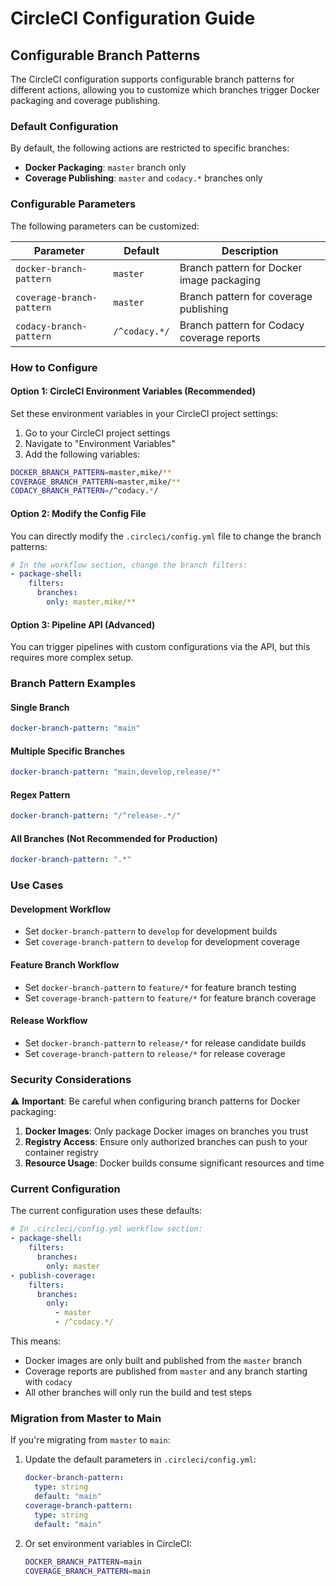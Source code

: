 # CircleCI Configuration Guide

## Configurable Branch Patterns

The CircleCI configuration supports configurable branch patterns for different actions, allowing you to customize which branches trigger Docker packaging and coverage publishing.

### Default Configuration

By default, the following actions are restricted to specific branches:

- **Docker Packaging**: `master` branch only
- **Coverage Publishing**: `master` and `codacy.*` branches only

### Configurable Parameters

The following parameters can be customized:

| Parameter | Default | Description |
|-----------|---------|-------------|
| `docker-branch-pattern` | `master` | Branch pattern for Docker image packaging |
| `coverage-branch-pattern` | `master` | Branch pattern for coverage publishing |
| `codacy-branch-pattern` | `/^codacy.*/` | Branch pattern for Codacy coverage reports |

### How to Configure

#### Option 1: CircleCI Environment Variables (Recommended)

Set these environment variables in your CircleCI project settings:

1. Go to your CircleCI project settings
2. Navigate to "Environment Variables"
3. Add the following variables:

```bash
DOCKER_BRANCH_PATTERN=master,mike/**
COVERAGE_BRANCH_PATTERN=master,mike/**
CODACY_BRANCH_PATTERN=/^codacy.*/
```

#### Option 2: Modify the Config File

You can directly modify the `.circleci/config.yml` file to change the branch patterns:

```yaml
# In the workflow section, change the branch filters:
- package-shell:
    filters:
      branches:
        only: master,mike/**
```

#### Option 3: Pipeline API (Advanced)

You can trigger pipelines with custom configurations via the API, but this requires more complex setup.

### Branch Pattern Examples

#### Single Branch
```yaml
docker-branch-pattern: "main"
```

#### Multiple Specific Branches
```yaml
docker-branch-pattern: "main,develop,release/*"
```

#### Regex Pattern
```yaml
docker-branch-pattern: "/^release-.*/"
```

#### All Branches (Not Recommended for Production)
```yaml
docker-branch-pattern: ".*"
```

### Use Cases

#### Development Workflow
- Set `docker-branch-pattern` to `develop` for development builds
- Set `coverage-branch-pattern` to `develop` for development coverage

#### Feature Branch Workflow
- Set `docker-branch-pattern` to `feature/*` for feature branch testing
- Set `coverage-branch-pattern` to `feature/*` for feature branch coverage

#### Release Workflow
- Set `docker-branch-pattern` to `release/*` for release candidate builds
- Set `coverage-branch-pattern` to `release/*` for release coverage

### Security Considerations

⚠️ **Important**: Be careful when configuring branch patterns for Docker packaging:

1. **Docker Images**: Only package Docker images on branches you trust
2. **Registry Access**: Ensure only authorized branches can push to your container registry
3. **Resource Usage**: Docker builds consume significant resources and time

### Current Configuration

The current configuration uses these defaults:

```yaml
# In .circleci/config.yml workflow section:
- package-shell:
    filters:
      branches:
        only: master
- publish-coverage:
    filters:
      branches:
        only:
          - master
          - /^codacy.*/
```

This means:
- Docker images are only built and published from the `master` branch
- Coverage reports are published from `master` and any branch starting with `codacy`
- All other branches will only run the build and test steps

### Migration from Master to Main

If you're migrating from `master` to `main`:

1. Update the default parameters in `.circleci/config.yml`:
   ```yaml
   docker-branch-pattern:
     type: string
     default: "main"
   coverage-branch-pattern:
     type: string
     default: "main"
   ```

2. Or set environment variables in CircleCI:
   ```bash
   DOCKER_BRANCH_PATTERN=main
   COVERAGE_BRANCH_PATTERN=main
   ```
